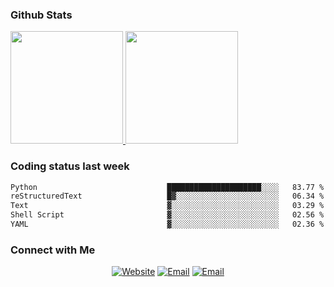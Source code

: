 
### Github Stats

<a href="https://github.com/lileixuan">
  <img height="180em" src="https://github-readme-stats.vercel.app/api?username=lileixuan&theme=buefy&show_icons=true" />
  <img height="180em" src="https://github-readme-stats.vercel.app/api/top-langs/?username=lileixuan&theme=buefy&layout=compact" />
</a>

### Coding status last week 

<!--START_SECTION:waka-->

```txt
Python                             █████████████████████░░░░   83.77 %
reStructuredText                   █▓░░░░░░░░░░░░░░░░░░░░░░░   06.34 %
Text                               ▓░░░░░░░░░░░░░░░░░░░░░░░░   03.29 %
Shell Script                       ▓░░░░░░░░░░░░░░░░░░░░░░░░   02.56 %
YAML                               ▓░░░░░░░░░░░░░░░░░░░░░░░░   02.36 %
```

<!--END_SECTION:waka-->

### Connect with Me 

<p align="center">
<a href="https://www.koomu.cn/"><img alt="Website" src="https://img.shields.io/badge/Website-www.koomu.cn-blue?style=flat-square&logo=google-chrome"></a>
<a href="mailto:lileixuan@gmail.com"><img alt="Email" src="https://img.shields.io/badge/Email-lileixuan@gmail.com-blue?style=flat-square&logo=gmail"></a>
<a href="https://www.koomu.cn/rss/"><img alt="Email" src="https://img.shields.io/badge/RSS-www.koomu.cn%2Frss%2F-blue?style=flat-square&logo=rss"></a>


</p>
